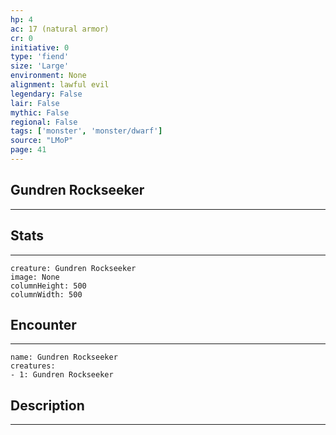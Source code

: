 ```yaml
---
hp: 4
ac: 17 (natural armor)
cr: 0
initiative: 0
type: 'fiend'    
size: 'Large'
environment: None
alignment: lawful evil
legendary: False
lair: False
mythic: False
regional: False
tags: ['monster', 'monster/dwarf']
source: "LMoP"
page: 41
---
```


## Gundren Rockseeker
---



## Stats
---

```statblock
creature: Gundren Rockseeker
image: None
columnHeight: 500
columnWidth: 500
```

## Encounter
---

```encounter-table
name: Gundren Rockseeker
creatures:
- 1: Gundren Rockseeker
```

## Description
---




